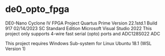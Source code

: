 # de0_opto_fpga
DE0-Nano Cyclone IV FPGA Project
Quartus Prime Version 22.1std.1 Build 917 02/14/2023 SC Standard Edition
Microsoft Visual Studio 2022
This project only supports 4-wire fast serial (opto) ports and ADC128S022 ADC

This project requires Windows Sub-system for Linux Ubuntu 18.1 (WSL Version 1)
